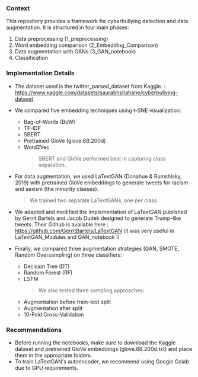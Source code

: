 ### Context
This repository provides a framework for cyberbullying detection and data augmentation. It is structured in four main phases:
1) Data preprocessing (1_preprocessing)
2) Word embedding comparison (2_Embedding_Comparison)
3) Data augmentation with GANs (3_GAN_notebook)
4) Classification

### Implementation Details
- The dataset used is the twitter_parsed_dataset from Kaggle. : https://www.kaggle.com/datasets/saurabhshahane/cyberbullying-dataset
- We compared five embedding techniques using t-SNE visualization:
  - Bag-of-Words (BoW)
  - TF-IDF
  - SBERT
  - Pretrained GloVe (glove.6B.200d)
  - Word2Vec
    > SBERT and GloVe performed best in capturing class separation.
- For data augmentation, we used LaTextGAN (Donahue & Rumshisky, 2019) with pretrained GloVe embeddings to generate tweets for racism and sexism (the minority classes).
  > We trained two separate LaTextGANs, one per class.
- We adapted and modified the implementation of LaTextGAN published by Gerrit Bartels and Jacob Dudek designed to generate Trump-like tweets. Their Github is available here : https://github.com/GerritBartels/LaTextGAN (it was very useful in LaTextGAN_Modules and GAN_notebook !)

- Finally, we compared three augmentation strategies (GAN, SMOTE, Random Oversampling) on three classifiers:
  - Decision Tree (DT)
  - Random Forest (RF)
  - LSTM
    > We also tested three sampling approaches:
  - Augmentation before train-test split
  - Augmentation after split
  - 10-Fold Cross-Validation
### Recommendations
- Before running the notebooks, make sure to download the Kaggle dataset and pretrained GloVe embeddings (glove.6B.200d.txt) and place them in the appropriate folders.
- To train LaTextGAN's autoencoder, we recommend using Google Colab due to GPU requirements.
